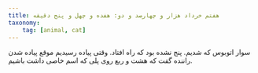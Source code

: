 ```yaml
---
title: هفتم خرداد هزار و چهارصد و دو: هفده و چهل و پنج دقیقه
taxonomy:
    tag: [animal, cat]
---
```


سوار اتوبوس که شدیم. پنج نشده بود که راه افتاد. وقتی پیاده رسیدیم موقع پیاده شدن راننده گفت که هشت و ربع روی پلی که اسم خاصی داشت باشیم.